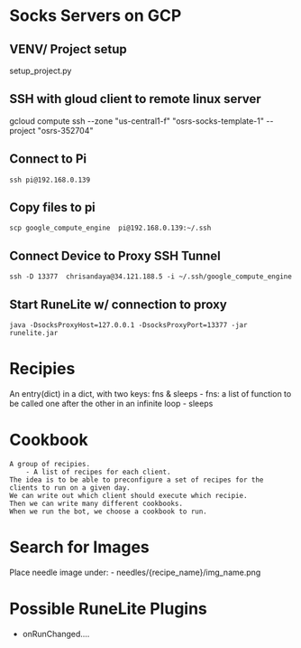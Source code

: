 # Socks Servers on GCP




## VENV/ Project setup
setup_project.py


## SSH with gloud client to remote linux server 
gcloud compute ssh --zone "us-central1-f" "osrs-socks-template-1"  --project "osrs-352704"

## Connect to Pi
    ssh pi@192.168.0.139

## Copy files to pi
    scp google_compute_engine  pi@192.168.0.139:~/.ssh

## Connect Device to Proxy SSH Tunnel
    ssh -D 13377  chrisandaya@34.121.188.5 -i ~/.ssh/google_compute_engine

## Start RuneLite w/ connection to proxy
    java -DsocksProxyHost=127.0.0.1 -DsocksProxyPort=13377 -jar runelite.jar





# Recipies
An entry(dict) in a dict, with two keys: fns & sleeps
    - fns: a list of function to be called one after the other in an infinite loop
    - sleeps


# Cookbook
    A group of recipies.
        - A list of recipes for each client.
    The idea is to be able to preconfigure a set of recipes for the clients to run on a given day.
    We can write out which client should execute which recipie.
    Then we can write many different cookbooks.
    When we run the bot, we choose a cookbook to run.


# Search for Images

Place needle image under:
    - needles/{recipe_name}/img_name.png


# Possible RuneLite Plugins
- onRunChanged....